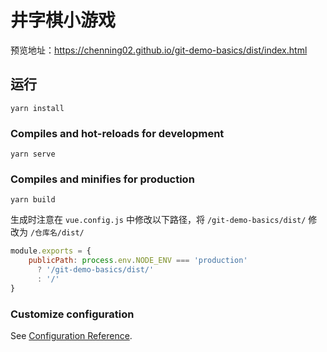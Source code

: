 # 井字棋小游戏

预览地址：https://chenning02.github.io/git-demo-basics/dist/index.html

## 运行

```
yarn install
```

### Compiles and hot-reloads for development
```
yarn serve
```

### Compiles and minifies for production
```
yarn build
```

生成时注意在 `vue.config.js` 中修改以下路径，将 `/git-demo-basics/dist/` 修改为 `/仓库名/dist/`

```js
module.exports = {
    publicPath: process.env.NODE_ENV === 'production'
      ? '/git-demo-basics/dist/'
      : '/'
}
```

### Customize configuration
See [Configuration Reference](https://cli.vuejs.org/config/).

